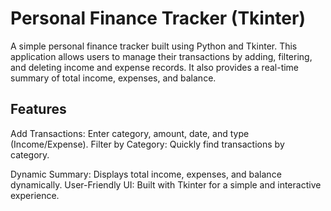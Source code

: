 # Personal Finance Tracker (Tkinter)

A simple personal finance tracker built using Python and Tkinter. This application allows users to manage their transactions by adding, filtering, and deleting income and expense records. It also provides a real-time summary of total income, expenses, and balance.

## Features

Add Transactions: Enter category, amount, date, and type (Income/Expense).
Filter by Category: Quickly find transactions by category.

Dynamic Summary: Displays total income, expenses, and balance dynamically.
User-Friendly UI: Built with Tkinter for a simple and interactive experience.
